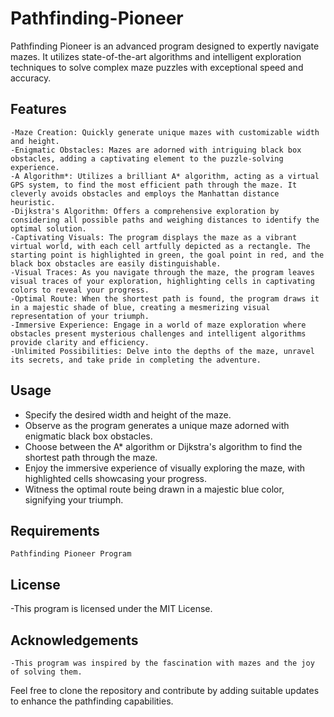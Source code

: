# Pathfinding-Pioneer
Pathfinding Pioneer is an advanced program designed to expertly navigate mazes. It utilizes state-of-the-art algorithms and intelligent exploration techniques to solve complex maze puzzles with exceptional speed and accuracy.

## Features
    -Maze Creation: Quickly generate unique mazes with customizable width and height.
    -Enigmatic Obstacles: Mazes are adorned with intriguing black box obstacles, adding a captivating element to the puzzle-solving experience.
    -A Algorithm*: Utilizes a brilliant A* algorithm, acting as a virtual GPS system, to find the most efficient path through the maze. It cleverly avoids obstacles and employs the Manhattan distance heuristic.
    -Dijkstra's Algorithm: Offers a comprehensive exploration by considering all possible paths and weighing distances to identify the optimal solution.
    -Captivating Visuals: The program displays the maze as a vibrant virtual world, with each cell artfully depicted as a rectangle. The starting point is highlighted in green, the goal point in red, and the black box obstacles are easily distinguishable.
    -Visual Traces: As you navigate through the maze, the program leaves visual traces of your exploration, highlighting cells in captivating colors to reveal your progress.
    -Optimal Route: When the shortest path is found, the program draws it in a majestic shade of blue, creating a mesmerizing visual representation of your triumph.
    -Immersive Experience: Engage in a world of maze exploration where obstacles present mysterious challenges and intelligent algorithms provide clarity and efficiency.
    -Unlimited Possibilities: Delve into the depths of the maze, unravel its secrets, and take pride in completing the adventure.

## Usage

   - Specify the desired width and height of the maze.
   - Observe as the program generates a unique maze adorned with enigmatic black box obstacles.
   - Choose between the A* algorithm or Dijkstra's algorithm to find the shortest path through the maze.
   - Enjoy the immersive experience of visually exploring the maze, with highlighted cells showcasing your progress.
   - Witness the optimal route being drawn in a majestic blue color, signifying your triumph.

## Requirements

    Pathfinding Pioneer Program

## License
-This program is licensed under the MIT License.

## Acknowledgements

    -This program was inspired by the fascination with mazes and the joy of solving them.

Feel free to clone the repository and contribute by adding suitable updates to enhance the pathfinding capabilities.
